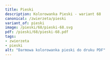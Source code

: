```yaml
---
title: Pieski
description: Kolorowanka Pieski - wariant 68
canonical: /zwierzeta/pieski
variant_of: pieski
image: /pieski/68/pieski-68.svg
pdf: /pieski/68/pieski-68.pdf
tags:
- zwierzeta
- pieski
alt: "Darmowa kolorowanka pieski do druku PDF"
---
```


